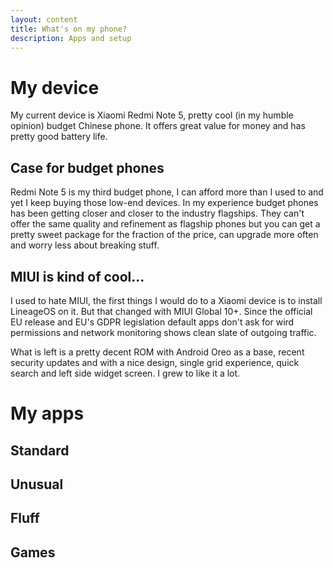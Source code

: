 ```yaml
---
layout: content
title: What's on my phone?
description: Apps and setup
---
```



# My device

My current device is Xiaomi Redmi Note 5, pretty cool (in my humble opinion) budget Chinese phone. It offers great value for money and has pretty good battery life.

## Case for budget phones

Redmi Note 5 is my third budget phone, I can afford more than I used to and yet I keep buying those low-end devices. In my experience budget phones has been getting closer and closer to the industry flagships. They can't offer the same quality and refinement as flagship phones but you can get a pretty sweet package for the fraction of the price, can upgrade more often and worry less about breaking stuff. 

## MIUI is kind of cool…

I used to hate MIUI, the first things I would do to a Xiaomi device is to install LineageOS on it. But that changed with MIUI Global 10+. Since the official EU release and EU's GDPR legislation default apps don't ask for wird permissions and network monitoring shows clean slate of outgoing traffic.

What is left is a pretty decent ROM with Android Oreo as a base, recent security updates and with a nice design, single grid experience, quick search and left side widget screen. I grew to like it a lot.

# My apps

## Standard

## Unusual

## Fluff

## Games


